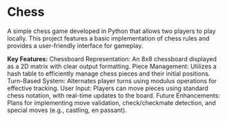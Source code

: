 # Chess
A simple chess game developed in Python that allows two players to play locally. This project features a basic implementation of chess rules and provides a user-friendly interface for gameplay.

**Key Features:**
Chessboard Representation: An 8x8 chessboard displayed as a 2D matrix with clear output formatting.
Piece Management: Utilizes a hash table to efficiently manage chess pieces and their initial positions.
Turn-Based System: Alternates player turns using modulus operations for effective tracking.
User Input: Players can move pieces using standard chess notation, with real-time updates to the board.
Future Enhancements: Plans for implementing move validation, check/checkmate detection, and special moves (e.g., castling, en passant).

